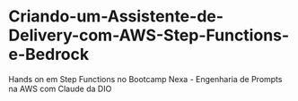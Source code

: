 # Criando-um-Assistente-de-Delivery-com-AWS-Step-Functions-e-Bedrock
Hands on em Step Functions no Bootcamp Nexa - Engenharia de Prompts na AWS com Claude da DIO
